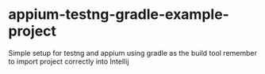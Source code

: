 # appium-testng-gradle-example-project

Simple setup for testng and appium using gradle as the build tool 
remember to import project correctly into Intellij 
